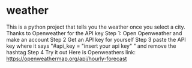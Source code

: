 # weather
This is a python project that tells you the weather once you select a city.
Thanks to Openweather for the API key
Step 1: Open Openweather and make an account 
Step 2 Get an API key for yourself
Step 3 paste the API key where it says "#api_key = "insert your api key" " and remove the hashtag
Step 4 Try it out
Here is Openweathers link: https://openweathermap.org/api/hourly-forecast
